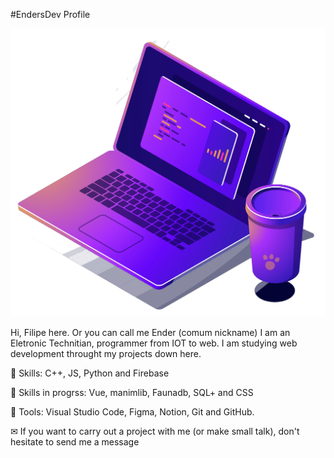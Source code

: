 #EndersDev Profile 

![computador](./pasta/computador.png)

Hi, Filipe here. Or you can call me Ender (comum nickname)
I am an Eletronic Technitian, programmer from IOT to web.
I am studying  web development throught my projects down here.

🦄 Skills: C++, JS, Python and Firebase

🚀 Skills in progrss: Vue, manimlib, Faunadb, SQL+ and CSS

🧰 Tools: Visual Studio Code, Figma, Notion, Git and GitHub.

✉   If you want to carry out a project with me (or make small talk), don't hesitate to send me a message 
